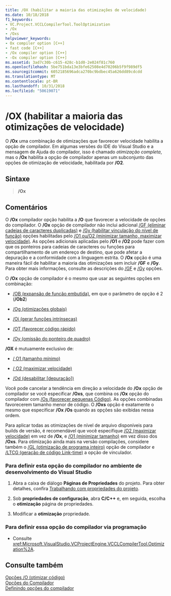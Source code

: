 ```yaml
---
title: /OX (habilitar a maioria das otimizações de velocidade)
ms.date: 10/18/2018
f1_keywords:
- VC.Project.VCCLCompilerTool.ToolOptimization
- /Ox
- /Oxs
helpviewer_keywords:
- Ox compiler option [C++]
- fast code [C++]
- /Ox compiler option [C++]
- -Ox compiler option [C++]
ms.assetid: 3ad7c30b-c615-428c-b1d0-2e024f81c760
ms.openlocfilehash: 5be751bda13e3bfe62508e4d70206b5f9f989df5
ms.sourcegitcommit: 6052185696adca270bc9bdbec45a626dd89cdcdd
ms.translationtype: MT
ms.contentlocale: pt-BR
ms.lasthandoff: 10/31/2018
ms.locfileid: "50619071"
---
```

# <a name="ox-enable-most-speed-optimizations"></a>/OX (habilitar a maioria das otimizações de velocidade)

O **/Ox** uma combinação de otimizações que favorecer velocidade habilita a opção de compilador. Em algumas versões do IDE do Visual Studio e a mensagem de Ajuda do compilador, isso é chamado *otimização completa*, mas o **/Ox** habilita a opção de compilador apenas um subconjunto das opções de otimização de velocidade, habilitada por **/O2**.

## <a name="syntax"></a>Sintaxe

> **/Ox**

## <a name="remarks"></a>Comentários

O **/Ox** compilador opção habilita a **/O** que favorecer a velocidade de opções do compilador. O **/Ox** opção de compilador não inclui adicional [/GF (eliminar cadeias de caracteres duplicadas)](../../build/reference/gf-eliminate-duplicate-strings.md) e [/Gy (habilitar vinculação do nível de função)](../../build/reference/gy-enable-function-level-linking.md) opções habilitadas pelo [/O1 ou/O2 (minimizar tamanho, maximizar velocidade)](../../build/reference/o1-o2-minimize-size-maximize-speed.md). As opções adicionais aplicadas pelo **/O1** e **/O2** pode fazer com que os ponteiros para cadeias de caracteres ou funções para compartilhamento de um endereço de destino, que pode afetar a depuração e a conformidade com a linguagem estrita. O **/Ox** opção é uma maneira fácil de habilitar a maioria das otimizações sem incluir **/GF** e **/Gy**. Para obter mais informações, consulte as descrições do [/GF](../../build/reference/gf-eliminate-duplicate-strings.md) e [/Gy](../../build/reference/gy-enable-function-level-linking.md) opções.

O **/Ox** opção de compilador é o mesmo que usar as seguintes opções em combinação:

- [/OB (expansão de função embutida)](../../build/reference/ob-inline-function-expansion.md), em que o parâmetro de opção é 2 (**/Ob2**)

- [/Og (otimizações globais)](../../build/reference/og-global-optimizations.md)

- [/Oi (gerar funções intrínsecas)](../../build/reference/oi-generate-intrinsic-functions.md)

- [/OT (favorecer código rápido)](../../build/reference/os-ot-favor-small-code-favor-fast-code.md)

- [/Oy (omissão do ponteiro de quadro)](../../build/reference/oy-frame-pointer-omission.md)

**/OX** é mutuamente exclusivo de:

- [/ O1 (tamanho mínimo)](../../build/reference/o1-o2-minimize-size-maximize-speed.md)

- [/ O2 (maximizar velocidade)](../../build/reference/o1-o2-minimize-size-maximize-speed.md)

- [/Od (desabilitar [depuração])](../../build/reference/od-disable-debug.md)

Você pode cancelar a tendência em direção a velocidade do **/Ox** opção de compilador se você especificar **/Oxs**, que combina os **/Ox** opção do compilador com [/Os (favorecer pequenas Código)](../../build/reference/os-ot-favor-small-code-favor-fast-code.md). As opções combinadas favorecerem tamanho menor de código.  O **/Oxs** opção é exatamente o mesmo que especificar **/Ox** **/Os** quando as opções são exibidas nessa ordem.

Para aplicar todas as otimizações de nível de arquivo disponíveis para builds de versão, é recomendável que você especifique [/O2 (maximizar velocidade)](../../build/reference/o1-o2-minimize-size-maximize-speed.md) em vez de **/Ox**, e [/O1 (minimizar tamanho)](../../build/reference/o1-o2-minimize-size-maximize-speed.md) em vez disso dos **/Oxs**. Para otimização ainda mais na versão compilações, considere também o [/GL (otimização de programa inteiro)](../../build/reference/gl-whole-program-optimization.md) opção de compilador e [/LTCG (geração de código Link-time)](../../build/reference/ltcg-link-time-code-generation.md) a opção de vinculador.

### <a name="to-set-this-compiler-option-in-the-visual-studio-development-environment"></a>Para definir esta opção do compilador no ambiente de desenvolvimento do Visual Studio

1. Abra a caixa de diálogo **Páginas de Propriedades** do projeto. Para obter detalhes, confira [Trabalhando com propriedades do projeto](../../ide/working-with-project-properties.md).

1. Sob **propriedades de configuração**, abra **C/C++** e, em seguida, escolha o **otimização** página de propriedades.

1. Modificar a **otimização** propriedade.

### <a name="to-set-this-compiler-option-programmatically"></a>Para definir essa opção do compilador via programação

- Consulte <xref:Microsoft.VisualStudio.VCProjectEngine.VCCLCompilerTool.Optimization%2A>.

## <a name="see-also"></a>Consulte também

[Opções /O (otimizar código)](../../build/reference/o-options-optimize-code.md)<br/>
[Opções do Compilador](../../build/reference/compiler-options.md)<br/>
[Definindo opções do compilador](../../build/reference/setting-compiler-options.md)